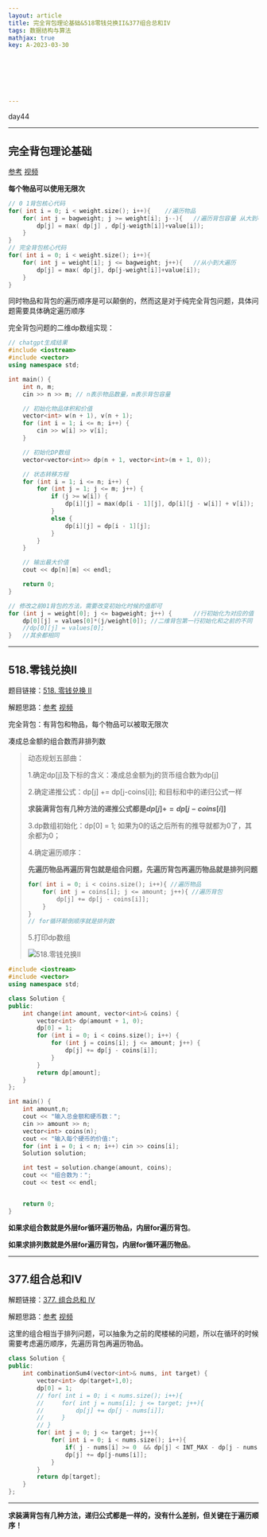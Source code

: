 ```yaml
---
layout: article
title: 完全背包理论基础&518零钱兑换II&377组合总和IV
tags: 数据结构与算法
mathjax: true
key: A-2023-03-30







---
```


day44

<!--more-->

***

## 完全背包理论基础

[参考](https://programmercarl.com/%E8%83%8C%E5%8C%85%E9%97%AE%E9%A2%98%E7%90%86%E8%AE%BA%E5%9F%BA%E7%A1%80%E5%AE%8C%E5%85%A8%E8%83%8C%E5%8C%85.html)                [视频](https://www.bilibili.com/video/BV1uK411o7c9/?vd_source=216422f9c92c0e837a651f3b47974a0c)

**每个物品可以使用无限次**

```c++
// 0 1背包核心代码
for( int i = 0; i < weight.size(); i++){	//遍历物品
    for( int j = bagweight; j >= weight[i]; j--){	//遍历背包容量 从大到小遍历
        dp[j] = max( dp[j] , dp[j-weigth[i]]+value[i]);
    }
}
// 完全背包核心代码
for( int i = 0; i < weight.size(); i++){
    for( int j = weight[i]; j <= bagweight; j++){	//从小到大遍历
        dp[j] = max( dp[j], dp[j-weight[i]]+value[i]);
    }
}
```

同时物品和背包的遍历顺序是可以颠倒的，然而这是对于纯完全背包问题，具体问题需要具体确定遍历顺序

完全背包问题的二维dp数组实现：

```c++
// chatgpt生成结果
#include <iostream>
#include <vector>
using namespace std;

int main() {
    int n, m;
    cin >> n >> m; // n表示物品数量，m表示背包容量

    // 初始化物品体积和价值
    vector<int> w(n + 1), v(n + 1);
    for (int i = 1; i <= n; i++) {
        cin >> w[i] >> v[i];
    }

    // 初始化DP数组
    vector<vector<int>> dp(n + 1, vector<int>(m + 1, 0));

    // 状态转移方程
    for (int i = 1; i <= n; i++) {
        for (int j = 1; j <= m; j++) {
            if (j >= w[i]) {
                dp[i][j] = max(dp[i - 1][j], dp[i][j - w[i]] + v[i]);
            }
            else {
                dp[i][j] = dp[i - 1][j];
            }
        }
    }

    // 输出最大价值
    cout << dp[n][m] << endl;

    return 0;
}

// 修改之前01背包的方法，需要改变初始化时候的值即可
for (int j = weight[0]; j <= bagweight; j++) {		//行初始化为对应的值
    dp[0][j] = values[0]*(j/weight[0]);	//二维背包第一行初始化和之前的不同
    //dp[0][j] = values[0];
}	//其余都相同

```

***

## 518.零钱兑换II

题目链接：[518. 零钱兑换 II](https://leetcode.cn/problems/coin-change-ii/)

解题思路：[参考](https://programmercarl.com/0518.%E9%9B%B6%E9%92%B1%E5%85%91%E6%8D%A2II.html)        [视频](https://www.bilibili.com/video/BV1KM411k75j/?vd_source=216422f9c92c0e837a651f3b47974a0c)

完全背包：有背包和物品，每个物品可以被取无限次

凑成总金额的组合数而非排列数

> 动态规划五部曲：
>
> 1.确定dp[j]及下标的含义：凑成总金额为j的货币组合数为dp[j]
>
> 2.确定递推公式：dp[j] += dp[j-coins[i]]; 和目标和中的递归公式一样
>
> **求装满背包有几种方法的递推公式都是$dp[j] += dp[j-coins[i]]$**
>
> 3.dp数组初始化：dp[0] = 1; 如果为0的话之后所有的推导就都为0了，其余都为0；
>
> 4.确定遍历顺序：
>
> **先遍历物品再遍历背包就是组合问题，先遍历背包再遍历物品就是排列问题**
>
> ```c++
> for( int i = 0; i < coins.size(); i++){ //遍历物品
>     for( int j = coins[i]; j <= amount; j++){	//遍历背包
>         dp[j] += dp[j - coins[i]];
>     }
> }
> // for循环颠倒顺序就是排列数
> ```
>
> 5.打印dp数组
>
> ![518.零钱兑换II](https://vicent-picture-for-typora.oss-cn-beijing.aliyuncs.com/img_for_typora/20210120181331461.jpg)

```c++
#include <iostream>
#include <vector>
using namespace std;

class Solution {
public:
    int change(int amount, vector<int>& coins) {
        vector<int> dp(amount + 1, 0);
        dp[0] = 1;
        for (int i = 0; i < coins.size(); i++) {
            for (int j = coins[i]; j <= amount; j++) {
                dp[j] += dp[j - coins[i]];
            }
        }
        return dp[amount];
    }
};

int main() {
    int amount,n;
    cout << "输入总金额和硬币数：";
    cin >> amount >> n;
    vector<int> coins(n);
    cout << "输入每个硬币的价值:";
    for (int i = 0; i < n; i++) cin >> coins[i];
    Solution solution;

    int test = solution.change(amount, coins);
    cout << "组合数为：";
    cout << test << endl;


    return 0;
}
```

**如果求组合数就是外层for循环遍历物品，内层for遍历背包**。

**如果求排列数就是外层for遍历背包，内层for循环遍历物品**。

***

## 377.组合总和IV

解题链接：[377. 组合总和 Ⅳ](https://leetcode.cn/problems/combination-sum-iv/)

解题思路：[参考](https://programmercarl.com/0377.%E7%BB%84%E5%90%88%E6%80%BB%E5%92%8C%E2%85%A3.html)        [视频](https://www.bilibili.com/video/BV1V14y1n7B6/?spm_id_from=333.788&vd_source=216422f9c92c0e837a651f3b47974a0c)

这里的组合相当于排列问题，可以抽象为之前的爬楼梯的问题，所以在循环的时候需要考虑遍历顺序，先遍历背包再遍历物品。

```c++
class Solution {
public:
    int combinationSum4(vector<int>& nums, int target) {
        vector<int> dp(target+1,0);
        dp[0] = 1;
        // for( int i = 0; i < nums.size(); i++){
        //     for( int j = nums[i]; j <= target; j++){
        //         dp[j] += dp[j - nums[i]];
        //     }
        // }
        for( int j = 0; j <= target; j++){
            for( int i = 0; i < nums.size(); i++){
                if( j - nums[i] >= 0  && dp[j] < INT_MAX - dp[j - nums[i]])
                dp[j] += dp[j-nums[i]];
            }
        }
        return dp[target];
    }
};
```

***

**求装满背包有几种方法，递归公式都是一样的，没有什么差别，但关键在于遍历顺序！**

